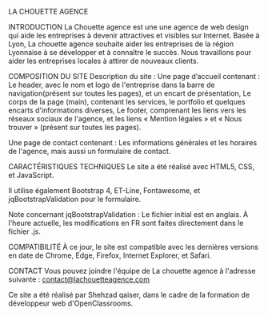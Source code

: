 LA CHOUETTE AGENCE

INTRODUCTION
La Chouette agence est une une agence de web design qui aide les entreprises à devenir attractives et visibles sur Internet. Basée à Lyon, La chouette agence souhaite aider les entreprises de la région Lyonnaise à se développer et à connaître le succès. Nous travaillons pour aider les entreprises locales à attirer de nouveaux clients.

COMPOSITION DU SITE
Description du site :
Une page d’accueil contenant :
Le header, avec le nom et logo de l'entreprise dans la barre de navigation(présent sur toutes les pages), et un encart de présentation,
Le corps de la page (main), contenant les services, le portfolio et quelques encarts d'informations diverses,
Le footer, comprenant les liens vers les réseaux sociaux de l'agence, et les liens « Mention légales » et « Nous trouver » (présent sur toutes les pages).

Une page de contact contenant :
Les informations générales et les horaires de l'agence, mais aussi un formulaire de contact.

CARACTÉRISTIQUES TECHNIQUES
Le site a été réalisé avec HTML5, CSS, et JavaScript.

Il utilise également Bootstrap 4, ET-Line, Fontawesome, et jqBootstrapValidation pour le formulaire.

Note concernant jqBootstrapValidation : Le fichier initial est en anglais. À l'heure actuelle, les modifications en FR sont faites directement dans le fichier .js.

COMPATIBILITÉ
À ce jour, le site est compatible avec les dernières versions en date de Chrome, Edge, Firefox, Internet Explorer, et Safari.

CONTACT
Vous pouvez joindre l'équipe de La chouette agence à l'adresse suivante : contact@lachouetteagence.com

Ce site a été réalisé par Shehzad qaiser, dans le cadre de la formation de développeur web d'OpenClassrooms.
